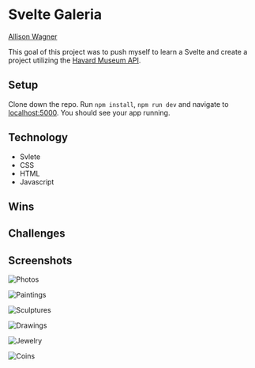 
# Svelte Galeria

[Allison Wagner](https://github.com/allisonjw)

This goal of this project was to push myself to learn a Svelte and create a project utilizing the [Havard Museum API](https://www.harvardartmuseums.org/).


## Setup

Clone down the repo. Run ```npm install```, ```npm run dev``` and navigate to [localhost:5000](http://localhost:5000). You should see your app running. 


## Technology 
- Svlete
- CSS
- HTML
- Javascript


## Wins


## Challenges


## Screenshots
![Photos]()

![Paintings]()

![Sculptures]()

![Drawings]()

![Jewelry]()

![Coins]()


